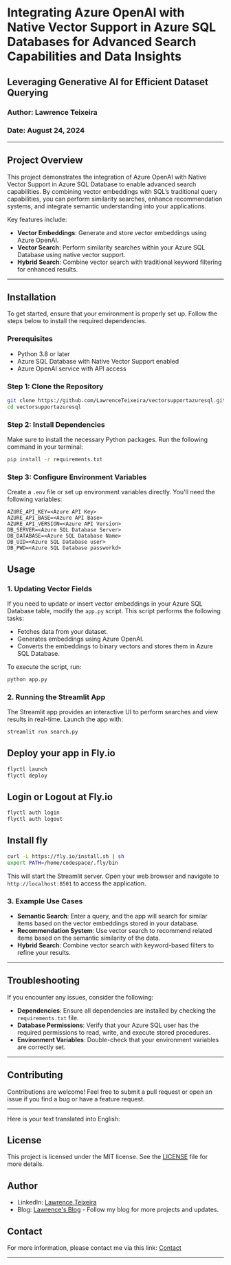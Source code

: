 
# Integrating Azure OpenAI with Native Vector Support in Azure SQL Databases for Advanced Search Capabilities and Data Insights

## Leveraging Generative AI for Efficient Dataset Querying

### Author: Lawrence Teixeira
### Date: August 24, 2024

---

## Project Overview

This project demonstrates the integration of Azure OpenAI with Native Vector Support in Azure SQL Database to enable advanced search capabilities. By combining vector embeddings with SQL’s traditional query capabilities, you can perform similarity searches, enhance recommendation systems, and integrate semantic understanding into your applications.

Key features include:
- **Vector Embeddings**: Generate and store vector embeddings using Azure OpenAI.
- **Vector Search**: Perform similarity searches within your Azure SQL Database using native vector support.
- **Hybrid Search**: Combine vector search with traditional keyword filtering for enhanced results.

---

## Installation

To get started, ensure that your environment is properly set up. Follow the steps below to install the required dependencies.

### Prerequisites

- Python 3.8 or later
- Azure SQL Database with Native Vector Support enabled
- Azure OpenAI service with API access

### Step 1: Clone the Repository

```bash
git clone https://github.com/LawrenceTeixeira/vectorsupportazuresql.git
cd vectorsupportazuresql
```

### Step 2: Install Dependencies

Make sure to install the necessary Python packages. Run the following command in your terminal:

```bash
pip install -r requirements.txt
```

### Step 3: Configure Environment Variables

Create a `.env` file or set up environment variables directly. You'll need the following variables:

```plaintext
AZURE_API_KEY=<Azure API Key>
AZURE_API_BASE=<Azure API Base>
AZURE_API_VERSION=<Azure API Version>
DB_SERVER=<Azure SQL Database Server>
DB_DATABASE=<Azure SQL Database Name>
DB_UID=<Azure SQL Database user>
DB_PWD=<Azure SQL Database passworkd>
```

## Usage

### 1. Updating Vector Fields

If you need to update or insert vector embeddings in your Azure SQL Database table, modify the `app.py` script. This script performs the following tasks:

- Fetches data from your dataset.
- Generates embeddings using Azure OpenAI.
- Converts the embeddings to binary vectors and stores them in Azure SQL Database.

To execute the script, run:

```bash
python app.py
```

### 2. Running the Streamlit App

The Streamlit app provides an interactive UI to perform searches and view results in real-time. Launch the app with:

```bash
streamlit run search.py
```

## Deploy your app in Fly.io
```sh
flyctl launch
flyctl deploy
```
## Login or Logout at Fly.io
```sh
flyctl auth login
flyctl auth logout
```

## Install fly
```sh
curl -L https://fly.io/install.sh | sh
export PATH=/home/codespace/.fly/bin
```

This will start the Streamlit server. Open your web browser and navigate to `http://localhost:8501` to access the application.

### 3. Example Use Cases

- **Semantic Search**: Enter a query, and the app will search for similar items based on the vector embeddings stored in your database.
- **Recommendation System**: Use vector search to recommend related items based on the semantic similarity of the data.
- **Hybrid Search**: Combine vector search with keyword-based filters to refine your results.

---

## Troubleshooting

If you encounter any issues, consider the following:

- **Dependencies**: Ensure all dependencies are installed by checking the `requirements.txt` file.
- **Database Permissions**: Verify that your Azure SQL user has the required permissions to read, write, and execute stored procedures.
- **Environment Variables**: Double-check that your environment variables are correctly set.

---

## Contributing

Contributions are welcome! Feel free to submit a pull request or open an issue if you find a bug or have a feature request.

---
Here is your text translated into English:

## License

This project is licensed under the MIT license. See the [LICENSE](LICENSE.md) file for more details.

## Author
- LinkedIn: [Lawrence Teixeira](https://www.linkedin.com/in/lawrenceteixeira/)
- Blog: [Lawrence's Blog](https://lawrence.eti.br) - Follow my blog for more projects and updates.

## Contact

For more information, please contact me via this link: [Contact](https://lawrence.eti.br/contact/)

---
